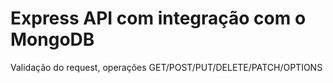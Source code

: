 # Express API com integração com o MongoDB
Validação do request, operações GET/POST/PUT/DELETE/PATCH/OPTIONS